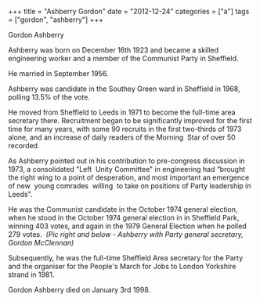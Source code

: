 +++
title = "Ashberry Gordon"
date = "2012-12-24"
categories = ["a"]
tags = ["gordon", "ashberry"]
+++

Gordon Ashberry

Ashberry was born on December 16th 1923 and became a skilled engineering worker and a member of the Communist Party in Sheffield.   

He married in September 1956.

Ashberry was candidate in the Southey Green ward in Sheffield in 1968, polling 13.5% of the vote.

He moved from Sheffield to Leeds in 1971 to become the full-time area secretary there. Recruitment began to be significantly improved for the first time for many years, with some 90 recruits in the first two-thirds of 1973 alone, and an increase of daily readers of the Morning  Star of over 50 recorded.

As Ashberry pointed out in his contribution to pre-congress discussion in 1973, a consolidated "Left  Unity Committee" in engineering had “brought the right wing to a point of desperation, and most important an emergence of new  young comrades  willing  to take on positions of Party leadership in Leeds”.

He was the Communist candidate in the October 1974 general election, when he stood in the October 1974 general election in in Sheffield Park, winning 403 votes, and again in the 1979 General Election when he polled 279 votes.  _(Pic right and below - Ashberry with Party general secretary, Gordon McClennan)_

Subsequently, he was the full-time Sheffield Area secretary for the Party and the organiser for the People's March for Jobs to London Yorkshire strand in 1981.

Gordon Ashberry died on January 3rd 1998.
